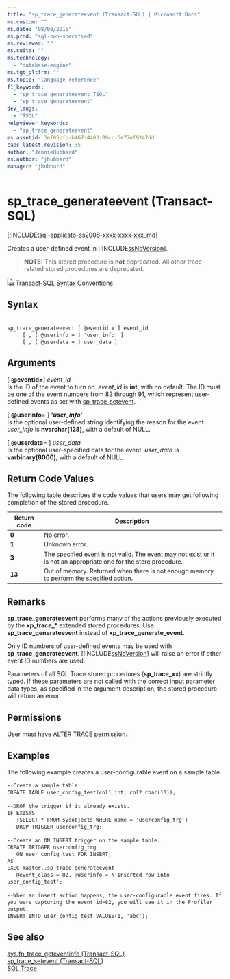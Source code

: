 ```yaml
---
title: "sp_trace_generateevent (Transact-SQL) | Microsoft Docs"
ms.custom: ""
ms.date: "08/09/2016"
ms.prod: "sql-non-specified"
ms.reviewer: ""
ms.suite: ""
ms.technology: 
  - "database-engine"
ms.tgt_pltfrm: ""
ms.topic: "language-reference"
f1_keywords: 
  - "sp_trace_generateevent_TSQL"
  - "sp_trace_generateevent"
dev_langs: 
  - "TSQL"
helpviewer_keywords: 
  - "sp_trace_generateevent"
ms.assetid: 3ef05bfb-b467-4403-89cc-6e77ef9247dd
caps.latest.revision: 35
author: "JennieHubbard"
ms.author: "jhubbard"
manager: "jhubbard"
---
```

# sp_trace_generateevent (Transact-SQL)
[!INCLUDE[tsql-appliesto-ss2008-xxxx-xxxx-xxx_md](../../includes/tsql-appliesto-ss2008-xxxx-xxxx-xxx-md.md)]

  Creates a user-defined event in [!INCLUDE[ssNoVersion](../../includes/ssnoversion-md.md)].  
  
>**NOTE:**  This stored procedure is **not** deprecated. All other trace-related stored procedures are deprecated.  
  
  
 ![Topic link icon](../../database-engine/configure-windows/media/topic-link.gif "Topic link icon") [Transact-SQL Syntax Conventions](../../t-sql/language-elements/transact-sql-syntax-conventions-transact-sql.md)  
  
## Syntax  
  
```  
  
sp_trace_generateevent [ @eventid = ] event_id   
     [ , [ @userinfo = ] 'user_info' ]  
     [ , [ @userdata = ] user_data ]  
```  
  
## Arguments  
 [ **@eventid=**] *event_id*  
 Is the ID of the event to turn on. *event_id* is **int**, with no default. The ID must be one of the event numbers from 82 through 91, which represent user-defined events as set with [sp_trace_setevent](../../relational-databases/system-stored-procedures/sp-trace-setevent-transact-sql.md).  
  
 [ **@userinfo**= ] **'***user_info***'**  
 Is the optional user-defined string identifying the reason for the event. *user_info* is **nvarchar(128)**, with a default of NULL.  
  
 [ **@userdata**= ] *user_data*  
 Is the optional user-specified data for the event. *user_data* is **varbinary(8000)**, with a default of NULL.  
  
## Return Code Values  
 The following table describes the code values that users may get following completion of the stored procedure.  
  
|Return code|Description|  
|-----------------|-----------------|  
|**0**|No error.|  
|**1**|Unknown error.|  
|**3**|The specified event is not valid. The event may not exist or it is not an appropriate one for the store procedure.|  
|**13**|Out of memory. Returned when there is not enough memory to perform the specified action.|  
  
## Remarks  
 **sp_trace_generateevent** performs many of the actions previously executed by the **xp_trace_\*** extended stored procedures. Use **sp_trace_generateevent** instead of **xp_trace_generate_event**.  
  
 Only ID numbers of user-defined events may be used with **sp_trace_generateevent**. [!INCLUDE[ssNoVersion](../../includes/ssnoversion-md.md)] will raise an error if other event ID numbers are used.  
  
 Parameters of all SQL Trace stored procedures (**sp_trace_xx**) are strictly typed. If these parameters are not called with the correct input parameter data types, as specified in the argument description, the stored procedure will return an error.  
  
## Permissions  
 User must have ALTER TRACE permission.  
  
## Examples  
 The following example creates a user-configurable event on a sample table.  
  
```  
--Create a sample table.  
CREATE TABLE user_config_test(col1 int, col2 char(10));  
  
--DROP the trigger if it already exists.  
IF EXISTS  
   (SELECT * FROM sysobjects WHERE name = 'userconfig_trg')  
   DROP TRIGGER userconfig_trg;  
  
--Create an ON INSERT trigger on the sample table.  
CREATE TRIGGER userconfig_trg  
   ON user_config_test FOR INSERT;  
AS  
EXEC master..sp_trace_generateevent  
   @event_class = 82, @userinfo = N'Inserted row into user_config_test';  
  
--When an insert action happens, the user-configurable event fires. If   
you were capturing the event id=82, you will see it in the Profiler output.  
INSERT INTO user_config_test VALUES(1, 'abc');  
```  
  
## See also  
 [sys.fn_trace_geteventinfo &#40;Transact-SQL&#41;](../../relational-databases/system-functions/sys-fn-trace-geteventinfo-transact-sql.md)   
 [sp_trace_setevent &#40;Transact-SQL&#41;](../../relational-databases/system-stored-procedures/sp-trace-setevent-transact-sql.md)   
 [SQL Trace](../../relational-databases/sql-trace/sql-trace.md)  
  
  
